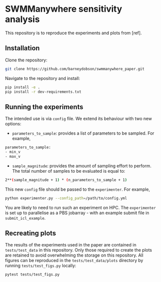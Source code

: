 # SWMManywhere sensitivity analysis

This repository is to reproduce the experiments and plots from [ref].

## Installation

Clone the repository:

```bash
git clone https://github.com/barneydobson/swmmanywhere_paper.git
```

Navigate to the repository and install:

```bash
pip install -e .
pip install -r dev-requirements.txt
```

## Running the experiments

The intended use is via `config` file. We extend its behaviour with two new options:

- `parameters_to_sample`: provides a list of parameters to be sampled. For example,

```bash
parameters_to_sample:
- min_v
- max_v
```

- `sample_magnitude`: provides the amount of sampling effort to perform. The total number
of samples to be evaluated is equal to:

```bash
2**(sample_magnitude + 1) * (n_parameters_to_sample + 1)
```

This new `config` file should be passed to the `experimenter`. For example,

```bash
python experimenter.py --config_path=/path/to/config.yml
```

You are likely to need to run such an experiment on HPC. The `experimenter` is set up
to parallelise as a PBS jobarray - with an example submit file in `submit_icl_example`.

## Recreating plots

The results of the experiments used in the paper are contained in `tests/test_data` in this repository.
Only those required to create the plots are retained to avoid overwhelming the storage on this repository.
All figures can be reproduced in the `tests/test_data/plots` directory by running `tests/test_figs.py` locally:

```bash
pytest tests/test_figs.py
```
